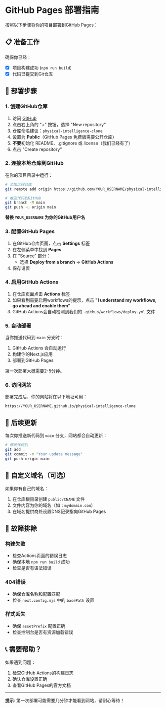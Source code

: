 # GitHub Pages 部署指南

按照以下步骤将你的项目部署到GitHub Pages：

## 📋 准备工作

确保你已经：
- [x] 项目构建成功 (`npm run build`)
- [x] 代码已提交到Git仓库

## 🚀 部署步骤

### 1. 创建GitHub仓库

1. 访问 [GitHub](https://github.com)
2. 点击右上角的 "+" 按钮，选择 "New repository"
3. 仓库命名建议：`physical-intelligence-clone`
4. 设置为 **Public**（GitHub Pages 免费版需要公开仓库）
5. **不要**初始化 README、.gitignore 或 license（我们已经有了）
6. 点击 "Create repository"

### 2. 连接本地仓库到GitHub

在你的项目目录中运行：

```bash
# 添加远程仓库
git remote add origin https://github.com/YOUR_USERNAME/physical-intelligence-clone.git

# 推送代码到GitHub
git branch -M main
git push -u origin main
```

**替换 `YOUR_USERNAME` 为你的GitHub用户名**

### 3. 配置GitHub Pages

1. 在GitHub仓库页面，点击 **Settings** 标签
2. 在左侧菜单中找到 **Pages**
3. 在 "Source" 部分：
   - 选择 **Deploy from a branch** → **GitHub Actions**
4. 保存设置

### 4. 启用GitHub Actions

1. 在仓库页面点击 **Actions** 标签
2. 如果看到需要启用workflows的提示，点击 **"I understand my workflows, go ahead and enable them"**
3. GitHub Actions会自动检测到我们的 `.github/workflows/deploy.yml` 文件

### 5. 自动部署

当你推送代码到 `main` 分支时：

1. GitHub Actions 会自动运行
2. 构建你的Next.js应用
3. 部署到GitHub Pages

第一次部署大概需要2-5分钟。

### 6. 访问网站

部署完成后，你的网站将在以下地址可用：

```
https://YOUR_USERNAME.github.io/physical-intelligence-clone
```

## 📝 后续更新

每次你推送新代码到 `main` 分支，网站都会自动更新：

```bash
# 修改代码后
git add .
git commit -m "Your update message"
git push origin main
```

## 🔧 自定义域名（可选）

如果你有自己的域名：

1. 在仓库根目录创建 `public/CNAME` 文件
2. 文件内容为你的域名（如：`mydomain.com`）
3. 在域名提供商处设置DNS记录指向GitHub Pages

## 🐛 故障排除

### 构建失败
- 检查Actions页面的错误日志
- 确保本地 `npm run build` 成功
- 检查是否有语法错误

### 404错误
- 确保仓库名称和配置匹配
- 检查 `next.config.mjs` 中的 `basePath` 设置

### 样式丢失
- 确保 `assetPrefix` 配置正确
- 检查控制台是否有资源加载错误

## 📞 需要帮助？

如果遇到问题：
1. 检查GitHub Actions的构建日志
2. 确认仓库设置正确
3. 查看GitHub Pages的官方文档

---

**提示**: 第一次部署可能需要几分钟才能看到网站，请耐心等待！ 